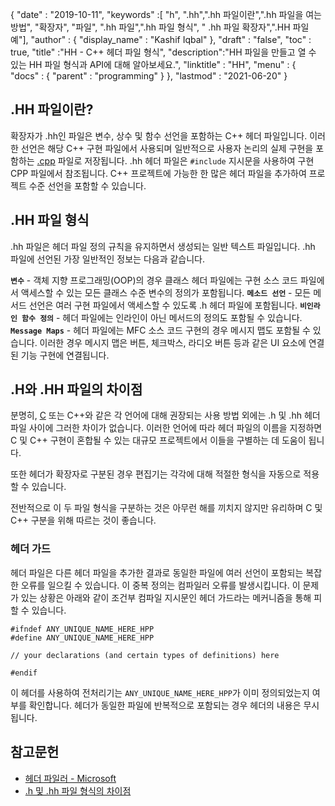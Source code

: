 {
  "date" : "2019-10-11",
  "keywords" :[ "h", ".hh",".hh 파일이란",".hh 파일을 여는 방법", "확장자", "파일", ".hh 파일",".hh 파일 형식", " .hh 파일 확장자",".HH 파일 예"],
  "author" : {
    "display_name" : "Kashif Iqbal"
},
  "draft" : "false",
  "toc" : true,
  "title" :"HH - C++ 헤더 파일 형식",
  "description":"HH 파일을 만들고 열 수 있는 HH 파일 형식과 API에 대해 알아보세요.",
  "linktitle" : "HH",
  "menu" : {
    "docs" : {
      "parent" : "programming"
}
},
  "lastmod" : "2021-06-20"
}

## .HH 파일이란?

확장자가 .hh인 파일은 변수, 상수 및 함수 선언을 포함하는 C++ 헤더 파일입니다. 이러한 선언은 해당 C++ 구현 파일에서 사용되며 일반적으로 사용자 논리의 실제 구현을 포함하는 [.cpp](/ko/programming/cpp/) 파일로 저장됩니다. .hh 헤더 파일은 `#include` 지시문을 사용하여 구현 CPP 파일에서 참조됩니다. C++ 프로젝트에 가능한 한 많은 헤더 파일을 추가하여 프로젝트 수준 선언을 포함할 수 있습니다.

## .HH 파일 형식

.hh 파일은 헤더 파일 정의 규칙을 유지하면서 생성되는 일반 텍스트 파일입니다. .hh 파일에 선언된 가장 일반적인 정보는 다음과 같습니다.

**`변수`** - 객체 지향 프로그래밍(OOP)의 경우 클래스 헤더 파일에는 구현 소스 코드 파일에서 액세스할 수 있는 모든 클래스 수준 변수의 정의가 포함됩니다.
**`메소드 선언`** - 모든 메서드 선언은 여러 구현 파일에서 액세스할 수 있도록 .h 헤더 파일에 포함됩니다.
**`비인라인 함수 정의`** - 헤더 파일에는 인라인이 아닌 메서드의 정의도 포함될 수 있습니다.
**`Message Maps`** - 헤더 파일에는 MFC 소스 코드 구현의 경우 메시지 맵도 포함될 수 있습니다. 이러한 경우 메시지 맵은 버튼, 체크박스, 라디오 버튼 등과 같은 UI 요소에 연결된 기능 구현에 연결됩니다.

## .H와 .HH 파일의 차이점

분명히, [C](/ko/programming/c/) 또는 C++와 같은 각 언어에 대해 권장되는 사용 방법 외에는 .h 및 .hh 헤더 파일 사이에 그러한 차이가 없습니다. 이러한 언어에 따라 헤더 파일의 이름을 지정하면 C 및 C++ 구현이 혼합될 수 있는 대규모 프로젝트에서 이들을 구별하는 데 도움이 됩니다.

또한 헤더가 확장자로 구분된 경우 편집기는 각각에 대해 적절한 형식을 자동으로 적용할 수 있습니다.

전반적으로 이 두 파일 형식을 구분하는 것은 아무런 해를 끼치지 않지만 유리하며 C 및 C++ 구분을 위해 따르는 것이 좋습니다.

### 헤더 가드

헤더 파일은 다른 헤더 파일을 추가한 결과로 동일한 파일에 여러 선언이 포함되는 복잡한 오류를 일으킬 수 있습니다. 이 중복 정의는 컴파일러 오류를 발생시킵니다. 이 문제가 있는 상황은 아래와 같이 조건부 컴파일 지시문인 헤더 가드라는 메커니즘을 통해 피할 수 있습니다.

```
#ifndef ANY_UNIQUE_NAME_HERE_HPP
#define ANY_UNIQUE_NAME_HERE_HPP

// your declarations (and certain types of definitions) here

#endif
```
이 헤더를 사용하여 전처리기는 `ANY_UNIQUE_NAME_HERE_HPP`가 이미 정의되었는지 여부를 확인합니다. 헤더가 동일한 파일에 반복적으로 포함되는 경우 헤더의 내용은 무시됩니다.

## 참고문헌

* [헤더 파일러 - Microsoft](https://learn.microsoft.com/en-us/cpp/cpp/header-files-cpp?view=msvc-160)
* [.h 및 .hh 파일 형식의 차이점](https://stackoverflow.com/questions/10354321/c-reason-why-using-hh-as-extension-for-c-header-files)

